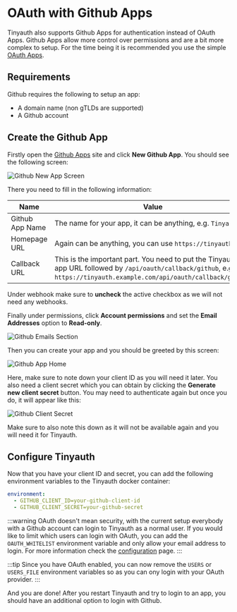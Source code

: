 # OAuth with Github Apps

Tinyauth also supports Github Apps for authentication instead of OAuth Apps. Github Apps allow more control over permissions and are a bit more complex to setup. For the time being it is recommended you use the simple [OAuth Apps](/docs/guides/github-oauth.md).

## Requirements

Github requires the following to setup an app:

- A domain name (non gTLDs are supported)
- A Github account

## Create the Github App

Firstly open the [Github Apps](https://github.com/settings/apps) site and click **New Github App**. You should see the following screen:

![Github New App Screen](/screenshots/github-app-new.png)

There you need to fill in the following information:

| Name            | Value                                                                                                                                                                     |
| --------------- | ------------------------------------------------------------------------------------------------------------------------------------------------------------------------- |
| Github App Name | The name for your app, it can be anything, e.g. `Tinyauth`.                                                                                                               |
| Homepage URL    | Again can be anything, you can use `https://tinyauth.app`.                                                                                                                |
| Callback URL    | This is the important part. You need to put the Tinyauth app URL followed by `/api/oauth/callback/github`, e.g. `https://tinyauth.example.com/api/oauth/callback/github`. |

Under webhook make sure to **uncheck** the active checkbox as we will not need any webhooks.

Finally under permissions, click **Account permissions** and set the **Email Addresses** option to **Read-only**.

![Github Emails Section](/screenshots/github-app-email.png)

Then you can create your app and you should be greeted by this screen:

![Github App Home](/screenshots/github-app-home.png)

Here, make sure to note down your client ID as you will need it later. You also need a client secret which you can obtain by clicking the **Generate new client secret** button. You may need to authenticate again but once you do, it will appear like this:

![Github Client Secret](/screenshots/github-app-client-secret.png)

Make sure to also note this down as it will not be available again and you will need it for Tinyauth.

## Configure Tinyauth

Now that you have your client ID and secret, you can add the following environment variables to the Tinyauth docker container:

```yaml
environment:
  - GITHUB_CLIENT_ID=your-github-client-id
  - GITHUB_CLIENT_SECRET=your-github-secret
```

:::warning
OAuth doesn't mean security, with the current setup everybody with a Github account can login to Tinyauth as a normal user. If you would like to limit which users can login with OAuth, you can add the `OAUTH_WHITELIST` environment variable and only allow your email address to login. For more information check the [configuration](/docs/reference/configuration.md) page.
:::

:::tip
Since you have OAuth enabled, you can now remove the `USERS` or `USERS_FILE` environment variables so as you can ony login with your OAuth provider.
:::

And you are done! After you restart Tinyauth and try to login to an app, you should have an additional option to login with Github.
